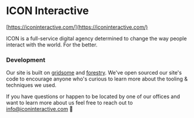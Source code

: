 # ICON Interactive

[https://iconinteractive.com/](https://iconinteractive.com/)

ICON is a full-service digital agency determined to change the way people interact with the world. For the better.

### Development

Our site is built on [gridsome](https://gridsome.org/) and [forestry](https://forestry.io/). We've open sourced our site's code to encourage anyone who's curious to learn more about the tooling & techniques we used. 

If you have questions or happen to be located by one of our offices and want to learn more about us feel free to reach out to <info@iconinteractive.com> 🙂